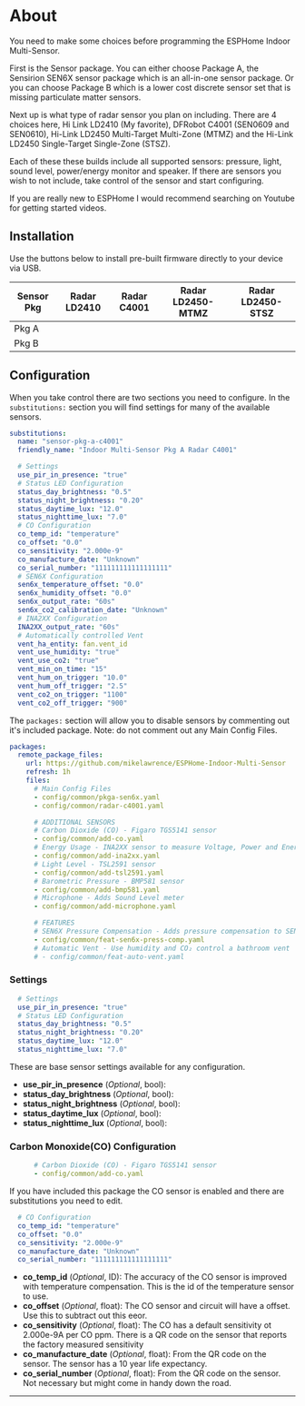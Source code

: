 # About

You need to make some choices before programming the ESPHome Indoor Multi-Sensor. 

First is the Sensor package. You can either choose Package A, the Sensirion SEN6X sensor package which is an all-in-one sensor package. Or you can choose Package B which is a lower cost discrete sensor set that is missing particulate matter sensors. 

Next up is what type of radar sensor you plan on including. There are 4 choices here, Hi Link LD2410 (My favorite), DFRobot C4001 (SEN0609 and SEN0610), Hi-Link LD2450 Multi-Target Multi-Zone (MTMZ) and the Hi-Link LD2450 Single-Target Single-Zone (STSZ). 

Each of these these builds include all supported sensors: pressure, light, sound level, power/energy monitor and speaker. If there are sensors you wish to not include, take control of the sensor and start configuring.

If you are really new to ESPHome I would recommend searching on Youtube for getting started videos.

## Installation

Use the buttons below to install pre-built firmware directly to your device via USB.

| Sensor Pkg | Radar LD2410 | Radar C4001 | Radar LD2450-MTMZ | Radar LD2450-STSZ |
|---|---|---|---|---|
| Pkg A | <esp-web-install-button manifest="firmware/sensor-pkg-a-ld2410.manifest.json"></esp-web-install-button> | <esp-web-install-button manifest="firmware/sensor-pkg-a-c4001.manifest.json"></esp-web-install-button> | <esp-web-install-button manifest="firmware/sensor-pkg-a-ld2450-mtmz.manifest.json"></esp-web-install-button> | <esp-web-install-button manifest="firmware/sensor-pkg-a-ld2450-stsz.manifest.json"></esp-web-install-button> |
| Pkg B | <esp-web-install-button manifest="firmware/sensor-pkg-b-ld2410.manifest.json"></esp-web-install-button> | <esp-web-install-button manifest="firmware/sensor-pkg-b-c4001.manifest.json"></esp-web-install-button> | <esp-web-install-button manifest="firmware/sensor-pkg-b-ld2450-mtmz.manifest.json"></esp-web-install-button> | <esp-web-install-button manifest="firmware/sensor-pkg-b-ld2450-stsz.manifest.json"></esp-web-install-button> |

<script type="module" src="https://unpkg.com/esp-web-tools@10/dist/web/install-button.js?module"></script> 

## Configuration

When you take control there are two sections you need to configure. In the ```substitutions:``` section you will find settings for many of the available sensors.

```yaml
substitutions:
  name: "sensor-pkg-a-c4001"
  friendly_name: "Indoor Multi-Sensor Pkg A Radar C4001"

  # Settings
  use_pir_in_presence: "true"
  # Status LED Configuration
  status_day_brightness: "0.5"
  status_night_brightness: "0.20"
  status_daytime_lux: "12.0"
  status_nighttime_lux: "7.0"
  # CO Configuration
  co_temp_id: "temperature"
  co_offset: "0.0"
  co_sensitivity: "2.000e-9"
  co_manufacture_date: "Unknown"
  co_serial_number: "111111111111111111"
  # SEN6X Configuration
  sen6x_temperature_offset: "0.0"
  sen6x_humidity_offset: "0.0"
  sen6x_output_rate: "60s"
  sen6x_co2_calibration_date: "Unknown"
  # INA2XX Configuration
  INA2XX_output_rate: "60s"
  # Automatically controlled Vent
  vent_ha_entity: fan.vent_id
  vent_use_humidity: "true"
  vent_use_co2: "true"
  vent_min_on_time: "15"
  vent_hum_on_trigger: "10.0"
  vent_hum_off_trigger: "2.5"
  vent_co2_on_trigger: "1100"
  vent_co2_off_trigger: "900"
```

The ```packages:``` section will allow you to disable sensors by commenting out it's included package. Note: do not comment out any Main Config Files.

```yaml
packages:
  remote_package_files:
    url: https://github.com/mikelawrence/ESPHome-Indoor-Multi-Sensor
    refresh: 1h
    files:
      # Main Config Files
      - config/common/pkga-sen6x.yaml
      - config/common/radar-c4001.yaml

      # ADDITIONAL SENSORS
      # Carbon Dioxide (CO) - Figaro TGS5141 sensor
      - config/common/add-co.yaml
      # Energy Usage - INA2XX sensor to measure Voltage, Power and Energy Usage
      - config/common/add-ina2xx.yaml
      # Light Level - TSL2591 sensor
      - config/common/add-tsl2591.yaml
      # Barometric Pressure - BMP581 sensor
      - config/common/add-bmp581.yaml
      # Microphone - Adds Sound Level meter
      - config/common/add-microphone.yaml

      # FEATURES
      # SEN6X Pressure Compensation - Adds pressure compensation to SEN6X
      - config/common/feat-sen6x-press-comp.yaml
      # Automatic Vent - Use humidity and CO₂ control a bathroom vent
      # - config/common/feat-auto-vent.yaml
```
### Settings

```yaml
  # Settings
  use_pir_in_presence: "true"
  # Status LED Configuration
  status_day_brightness: "0.5"
  status_night_brightness: "0.20"
  status_daytime_lux: "12.0"
  status_nighttime_lux: "7.0"
```

These are base sensor settings available for any configuration.

+ **use_pir_in_presence** (*Optional*, bool): 
+ **status_day_brightness** (*Optional*, bool): 
+ **status_night_brightness** (*Optional*, bool): 
+ **status_daytime_lux** (*Optional*, bool): 
+ **status_nighttime_lux** (*Optional*, bool): 

### Carbon Monoxide(CO) Configuration

```yaml
      # Carbon Dioxide (CO) - Figaro TGS5141 sensor
      - config/common/add-co.yaml
```

If you have included this package the CO sensor is enabled and there are substitutions you need to edit.

```yaml
  # CO Configuration
  co_temp_id: "temperature"
  co_offset: "0.0"
  co_sensitivity: "2.000e-9"
  co_manufacture_date: "Unknown"
  co_serial_number: "111111111111111111"
```

+ **co_temp_id** (*Optional*, ID): The accuracy of the CO sensor is improved with temperature compensation. This is the id of the temperature sensor to use.
+ **co_offset** (*Optional*, float): The CO sensor and circuit will have a offset. Use this to subtract out this eeor.
+ **co_sensitivity** (*Optional*, float): The CO has a default sensitivity ot 2.000e-9A per CO ppm. There is a QR code on the sensor that reports the factory measured sensitivity
+ **co_manufacture_date** (*Optional*, float): From the QR code on the sensor. The sensor has a 10 year life expectancy.
+ **co_serial_number** (*Optional*, float): From the QR code on the sensor. Not necessary but might come in handy down the road.

***
